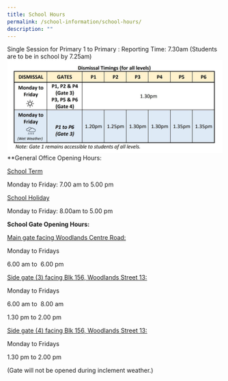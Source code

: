 ```yaml
---
title: School Hours
permalink: /school-information/school-hours/
description: ""
---
```


Single Session for Primary 1 to Primary :
Reporting Time: 7.30am (Students are to be in school by 7.25am)
![](/images/Picture1.jpg)
**General Office Opening Hours:

<u>School Term</u>

Monday to Friday: 7.00 am to 5.00 pm

<u>School Holiday  </u>

Monday to Friday: 8.00am to 5.00 pm

**School Gate Opening Hours:**

<u>Main gate facing Woodlands Centre Road:</u>

Monday to Fridays  

6.00 am to  6.00 pm

<u>Side gate (3) facing Blk 156, Woodlands Street 13:</u> 

Monday to Fridays  

6.00 am to  8.00 am

1.30 pm to 2.00 pm


<u>Side gate (4) facing Blk 156, Woodlands Street 13:</u>

Monday to Fridays  

1.30 pm to 2.00 pm

(Gate will not be opened during inclement weather.)